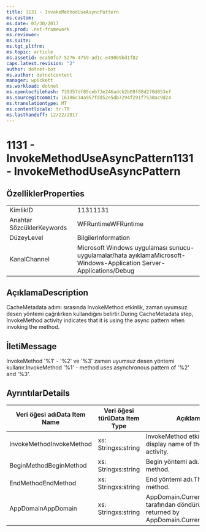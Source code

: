 ```yaml
---
title: 1131 - InvokeMethodUseAsyncPattern
ms.custom: 
ms.date: 03/30/2017
ms.prod: .net-framework
ms.reviewer: 
ms.suite: 
ms.tgt_pltfrm: 
ms.topic: article
ms.assetid: eca50fa7-5276-4759-ad1c-e490b9bd1f82
caps.latest.revision: "2"
author: dotnet-bot
ms.author: dotnetcontent
manager: wpickett
ms.workload: dotnet
ms.openlocfilehash: 739357df85ceb73e246adcb2b09f88d270d853ef
ms.sourcegitcommit: 16186c34a957fdd52e5db7294f291f7530ac9d24
ms.translationtype: MT
ms.contentlocale: tr-TR
ms.lasthandoff: 12/22/2017
---
```

# <a name="1131---invokemethoduseasyncpattern"></a><span data-ttu-id="9cd71-102">1131 - InvokeMethodUseAsyncPattern</span><span class="sxs-lookup"><span data-stu-id="9cd71-102">1131 - InvokeMethodUseAsyncPattern</span></span>
## <a name="properties"></a><span data-ttu-id="9cd71-103">Özellikler</span><span class="sxs-lookup"><span data-stu-id="9cd71-103">Properties</span></span>  
  
|||  
|-|-|  
|<span data-ttu-id="9cd71-104">Kimlik</span><span class="sxs-lookup"><span data-stu-id="9cd71-104">ID</span></span>|<span data-ttu-id="9cd71-105">1131</span><span class="sxs-lookup"><span data-stu-id="9cd71-105">1131</span></span>|  
|<span data-ttu-id="9cd71-106">Anahtar Sözcükler</span><span class="sxs-lookup"><span data-stu-id="9cd71-106">Keywords</span></span>|<span data-ttu-id="9cd71-107">WFRuntime</span><span class="sxs-lookup"><span data-stu-id="9cd71-107">WFRuntime</span></span>|  
|<span data-ttu-id="9cd71-108">Düzey</span><span class="sxs-lookup"><span data-stu-id="9cd71-108">Level</span></span>|<span data-ttu-id="9cd71-109">Bilgiler</span><span class="sxs-lookup"><span data-stu-id="9cd71-109">Information</span></span>|  
|<span data-ttu-id="9cd71-110">Kanal</span><span class="sxs-lookup"><span data-stu-id="9cd71-110">Channel</span></span>|<span data-ttu-id="9cd71-111">Microsoft Windows uygulaması sunucu-uygulamalar/hata ayıklama</span><span class="sxs-lookup"><span data-stu-id="9cd71-111">Microsoft-Windows-Application Server-Applications/Debug</span></span>|  
  
## <a name="description"></a><span data-ttu-id="9cd71-112">Açıklama</span><span class="sxs-lookup"><span data-stu-id="9cd71-112">Description</span></span>  
 <span data-ttu-id="9cd71-113">CacheMetadata adımı sırasında InvokeMethod etkinlik, zaman uyumsuz desen yöntemi çağrılırken kullandığını belirtir.</span><span class="sxs-lookup"><span data-stu-id="9cd71-113">During CacheMetadata step, InvokeMethod activity indicates that it is using the async pattern when invoking the method.</span></span>  
  
## <a name="message"></a><span data-ttu-id="9cd71-114">İleti</span><span class="sxs-lookup"><span data-stu-id="9cd71-114">Message</span></span>  
 <span data-ttu-id="9cd71-115">InvokeMethod '%1' - '%2' ve '%3' zaman uyumsuz desen yöntemi kullanır.</span><span class="sxs-lookup"><span data-stu-id="9cd71-115">InvokeMethod '%1' - method uses asynchronous pattern of '%2' and '%3'.</span></span>  
  
## <a name="details"></a><span data-ttu-id="9cd71-116">Ayrıntılar</span><span class="sxs-lookup"><span data-stu-id="9cd71-116">Details</span></span>  
  
|<span data-ttu-id="9cd71-117">Veri öğesi adı</span><span class="sxs-lookup"><span data-stu-id="9cd71-117">Data Item Name</span></span>|<span data-ttu-id="9cd71-118">Veri öğesi türü</span><span class="sxs-lookup"><span data-stu-id="9cd71-118">Data Item Type</span></span>|<span data-ttu-id="9cd71-119">Açıklama</span><span class="sxs-lookup"><span data-stu-id="9cd71-119">Description</span></span>|  
|--------------------|--------------------|-----------------|  
|<span data-ttu-id="9cd71-120">InvokeMethod</span><span class="sxs-lookup"><span data-stu-id="9cd71-120">InvokeMethod</span></span>|<span data-ttu-id="9cd71-121">xs: String</span><span class="sxs-lookup"><span data-stu-id="9cd71-121">xs:string</span></span>|<span data-ttu-id="9cd71-122">InvokeMethod etkinlik görünen adı.</span><span class="sxs-lookup"><span data-stu-id="9cd71-122">The display name of the InvokeMethod activity.</span></span>|  
|<span data-ttu-id="9cd71-123">BeginMethod</span><span class="sxs-lookup"><span data-stu-id="9cd71-123">BeginMethod</span></span>|<span data-ttu-id="9cd71-124">xs: String</span><span class="sxs-lookup"><span data-stu-id="9cd71-124">xs:string</span></span>|<span data-ttu-id="9cd71-125">Begin yöntemi adı.</span><span class="sxs-lookup"><span data-stu-id="9cd71-125">The name of the begin method.</span></span>|  
|<span data-ttu-id="9cd71-126">EndMethod</span><span class="sxs-lookup"><span data-stu-id="9cd71-126">EndMethod</span></span>|<span data-ttu-id="9cd71-127">xs: String</span><span class="sxs-lookup"><span data-stu-id="9cd71-127">xs:string</span></span>|<span data-ttu-id="9cd71-128">End yöntemi adı.</span><span class="sxs-lookup"><span data-stu-id="9cd71-128">The name of the end method.</span></span>|  
|<span data-ttu-id="9cd71-129">AppDomain</span><span class="sxs-lookup"><span data-stu-id="9cd71-129">AppDomain</span></span>|<span data-ttu-id="9cd71-130">xs: String</span><span class="sxs-lookup"><span data-stu-id="9cd71-130">xs:string</span></span>|<span data-ttu-id="9cd71-131">AppDomain.CurrentDomain.FriendlyName tarafından döndürülen dize.</span><span class="sxs-lookup"><span data-stu-id="9cd71-131">The string returned by AppDomain.CurrentDomain.FriendlyName.</span></span>|
